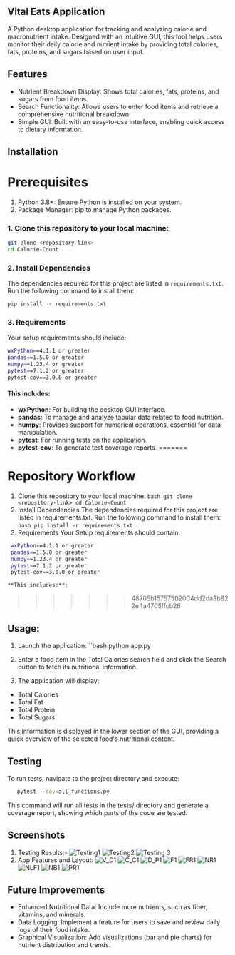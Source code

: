 ## Vital Eats Application
  A Python desktop application for tracking and analyzing calorie and macronutrient intake. Designed with an intuitive GUI, this tool helps users monitor their daily calorie and nutrient intake by providing total calories, fats, proteins, and sugars based on user input.

## Features
   - Nutrient Breakdown Display: Shows total calories, fats, proteins, and sugars from food items.
   - Search Functionality: Allows users to enter food items and retrieve a comprehensive nutritional breakdown.
   - Simple GUI: Built with an easy-to-use interface, enabling quick access to dietary information.

## Installation
 # Prerequisites
  1. Python 3.8+: Ensure Python is installed on your system.
  2. Package Manager: pip to manage Python packages.


 
### 1. Clone this repository to your local machine:

```bash
git clone <repository-link>
cd Calorie-Count
```

### 2. Install Dependencies
The dependencies required for this project are listed in `requirements.txt`. Run the following command to install them:

```bash
pip install -r requirements.txt
```

### 3. Requirements
Your setup requirements should include:

```bash
wxPython==4.1.1 or greater
pandas==1.5.0 or greater
numpy==1.23.4 or greater
pytest==7.1.2 or greater
pytest-cov==3.0.0 or greater
```

#### This includes:
- **wxPython**: For building the desktop GUI interface.
- **pandas**: To manage and analyze tabular data related to food nutrition.
- **numpy**: Provides support for numerical operations, essential for data manipulation.
- **pytest**: For running tests on the application.
- **pytest-cov**: To generate test coverage reports.
=======
 #  Repository Workflow
  1. Clone this repository to your local machine:
    ```bash
      git clone <repository-link>
      cd Calorie-Count
    ```
  2. Install Dependencies 
   The dependencies required for this project are listed in requirements.txt. Run the following command to install them: 
    ```bash
      pip install -r requirements.txt
    ```
  3. Requirements
   Your Setup requirements should contain:
   ```bash
    wxPython==4.1.1 or greater
    pandas==1.5.0 or greater
    numpy==1.23.4 or greater
    pytest==7.1.2 or greater
    pytest-cov==3.0.0 or greater
   ```
    **This includes:**; 
>>>>>>> 48705b15757502004dd2da3b822e4a4705ffcb26



## Usage:
 1. Launch the application:
    ``bash
      python app.py
 2. Enter a food item in the Total Calories search field and click the Search button to fetch its nutritional information.

 3. The application will display:

   - Total Calories
   - Total Fat
   - Total Protein
   - Total Sugars

  This information is displayed in the lower section of the GUI, providing a quick overview of the selected food's nutritional content.
 

## Testing
To run tests, navigate to the project directory and execute:
```bash
   pytest --cov=all_functions.py
```
This command will run all tests in the tests/ directory and generate a coverage report, showing which parts of the code are tested.

## Screenshots
1. Testing Results:-
    ![Testing1](Coverage.png)
    ![Testing2](Unit_test-1.png)
    ![Testing 3](Branch_Coverage.png)
2. App Features and Layout:
    ![V_D1](Visual_Design.png)
    ![C_C1](Calorie_Count.png)
    ![D_P1](Diet_Plan.png)
    ![F1](Filtered_Foods.png)
    ![FR1](Filtered_Food_Results_Table.png)
    ![NR1](Nutrient_Range.png)
    ![NLF1](Nutrition_Level_Filter.png)
    ![NB1](Nutritional_Breakdown.png)
    ![PR1](Progress_Result.png)

## Future Improvements
   - Enhanced Nutritional Data: Include more nutrients, such as fiber, vitamins, and minerals.
   - Data Logging: Implement a feature for users to save and review daily logs of their food intake.
   - Graphical Visualization: Add visualizations (bar and pie charts) for nutrient distribution and trends.
